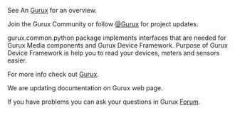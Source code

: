 See An [Gurux](http://www.gurux.org/ "Gurux") for an overview.

Join the Gurux Community or follow [@Gurux](https://twitter.com/guruxorg "@Gurux") for project updates.

gurux.common.python package implements interfaces that are needed for Gurux Media components and Gurux Device Framework. 
Purpose of Gurux Device Framework is help you to read your devices, meters and sensors easier.

For more info check out [Gurux](http://www.gurux.org/ "Gurux").

We are updating documentation on Gurux web page. 

If you have problems you can ask your questions in Gurux [Forum](http://www.gurux.org/forum).